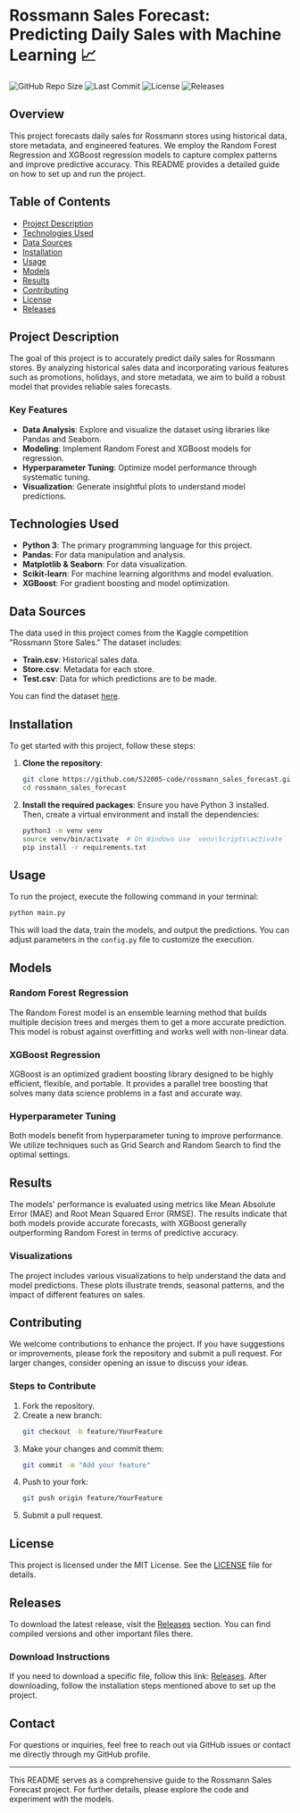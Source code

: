 # Rossmann Sales Forecast: Predicting Daily Sales with Machine Learning 📈

![GitHub Repo Size](https://img.shields.io/github/repo-size/SJ2005-code/rossmann_sales_forecast) ![Last Commit](https://img.shields.io/github/last-commit/SJ2005-code/rossmann_sales_forecast) ![License](https://img.shields.io/github/license/SJ2005-code/rossmann_sales_forecast) ![Releases](https://img.shields.io/github/release/SJ2005-code/rossmann_sales_forecast)

## Overview

This project forecasts daily sales for Rossmann stores using historical data, store metadata, and engineered features. We employ the Random Forest Regression and XGBoost regression models to capture complex patterns and improve predictive accuracy. This README provides a detailed guide on how to set up and run the project.

## Table of Contents

- [Project Description](#project-description)
- [Technologies Used](#technologies-used)
- [Data Sources](#data-sources)
- [Installation](#installation)
- [Usage](#usage)
- [Models](#models)
- [Results](#results)
- [Contributing](#contributing)
- [License](#license)
- [Releases](#releases)

## Project Description

The goal of this project is to accurately predict daily sales for Rossmann stores. By analyzing historical sales data and incorporating various features such as promotions, holidays, and store metadata, we aim to build a robust model that provides reliable sales forecasts.

### Key Features

- **Data Analysis**: Explore and visualize the dataset using libraries like Pandas and Seaborn.
- **Modeling**: Implement Random Forest and XGBoost models for regression.
- **Hyperparameter Tuning**: Optimize model performance through systematic tuning.
- **Visualization**: Generate insightful plots to understand model predictions.

## Technologies Used

- **Python 3**: The primary programming language for this project.
- **Pandas**: For data manipulation and analysis.
- **Matplotlib & Seaborn**: For data visualization.
- **Scikit-learn**: For machine learning algorithms and model evaluation.
- **XGBoost**: For gradient boosting and model optimization.

## Data Sources

The data used in this project comes from the Kaggle competition "Rossmann Store Sales." The dataset includes:

- **Train.csv**: Historical sales data.
- **Store.csv**: Metadata for each store.
- **Test.csv**: Data for which predictions are to be made.

You can find the dataset [here](https://www.kaggle.com/c/rossmann-store-sales/data).

## Installation

To get started with this project, follow these steps:

1. **Clone the repository**:
   ```bash
   git clone https://github.com/SJ2005-code/rossmann_sales_forecast.git
   cd rossmann_sales_forecast
   ```

2. **Install the required packages**:
   Ensure you have Python 3 installed. Then, create a virtual environment and install the dependencies:
   ```bash
   python3 -m venv venv
   source venv/bin/activate  # On Windows use `venv\Scripts\activate`
   pip install -r requirements.txt
   ```

## Usage

To run the project, execute the following command in your terminal:

```bash
python main.py
```

This will load the data, train the models, and output the predictions. You can adjust parameters in the `config.py` file to customize the execution.

## Models

### Random Forest Regression

The Random Forest model is an ensemble learning method that builds multiple decision trees and merges them to get a more accurate prediction. This model is robust against overfitting and works well with non-linear data.

### XGBoost Regression

XGBoost is an optimized gradient boosting library designed to be highly efficient, flexible, and portable. It provides a parallel tree boosting that solves many data science problems in a fast and accurate way.

### Hyperparameter Tuning

Both models benefit from hyperparameter tuning to improve performance. We utilize techniques such as Grid Search and Random Search to find the optimal settings.

## Results

The models' performance is evaluated using metrics like Mean Absolute Error (MAE) and Root Mean Squared Error (RMSE). The results indicate that both models provide accurate forecasts, with XGBoost generally outperforming Random Forest in terms of predictive accuracy.

### Visualizations

The project includes various visualizations to help understand the data and model predictions. These plots illustrate trends, seasonal patterns, and the impact of different features on sales.

## Contributing

We welcome contributions to enhance the project. If you have suggestions or improvements, please fork the repository and submit a pull request. For larger changes, consider opening an issue to discuss your ideas.

### Steps to Contribute

1. Fork the repository.
2. Create a new branch:
   ```bash
   git checkout -b feature/YourFeature
   ```
3. Make your changes and commit them:
   ```bash
   git commit -m "Add your feature"
   ```
4. Push to your fork:
   ```bash
   git push origin feature/YourFeature
   ```
5. Submit a pull request.

## License

This project is licensed under the MIT License. See the [LICENSE](LICENSE) file for details.

## Releases

To download the latest release, visit the [Releases](https://github.com/SJ2005-code/rossmann_sales_forecast/releases) section. You can find compiled versions and other important files there.

### Download Instructions

If you need to download a specific file, follow this link: [Releases](https://github.com/SJ2005-code/rossmann_sales_forecast/releases). After downloading, follow the installation steps mentioned above to set up the project.

## Contact

For questions or inquiries, feel free to reach out via GitHub issues or contact me directly through my GitHub profile.

---

This README serves as a comprehensive guide to the Rossmann Sales Forecast project. For further details, please explore the code and experiment with the models.